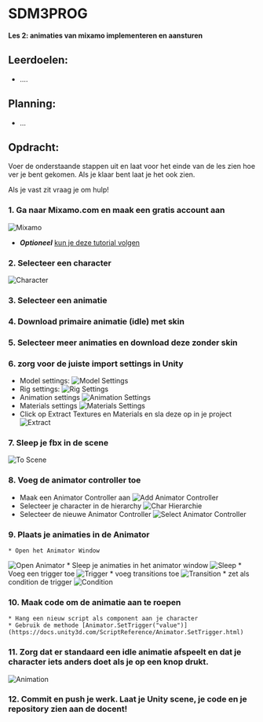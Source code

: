 # SDM3PROG
**Les 2: animaties van mixamo implementeren en aansturen**

## Leerdoelen:
* ....
 
## Planning:
* ...

## Opdracht:
Voer de onderstaande stappen uit en laat voor het einde van de les zien hoe ver je bent gekomen.
Als je klaar bent laat je het ook zien.

Als je vast zit vraag je om hulp!


### 1. Ga naar Mixamo.com en maak een gratis account aan

![Mixamo](../tutorial_gfx/mixamo.png)

* ***Optioneel*** [kun je deze tutorial volgen](https://youtu.be/8Pk7FI629O8)

### 2. Selecteer een character

![Character](../tutorial_gfx/character.png)

### 3. Selecteer een animatie

### 4. Download primaire animatie (idle) met skin

### 5. Selecteer meer animaties en download deze zonder skin

### 6. zorg voor de juiste import settings in Unity
   * Model settings:
![Model Settings](../tutorial_gfx/model_settings.png)
   * Rig settings:
![Rig Settings](../tutorial_gfx/rig_settings.png)
   * Animation settings
![Animation Settings](../tutorial_gfx/animation_settings.png)
   * Materials settings
![Materials Settings](../tutorial_gfx/materials_settings.png)
   * Click op Extract Textures en Materials en sla deze op in je project
![Extract](../tutorial_gfx/extract.png)
### 7. Sleep je fbx in de scene
![To Scene](../tutorial_gfx/toScene.png)

### 8. Voeg de animator controller toe
  
   * Maak een Animator Controller aan 
![Add Animator Controller](../tutorial_gfx/addAnimatorController.png)
   * Selecteer je character in de hierarchy
![Char Hierarchie](../tutorial_gfx/charHierarchie.png)
   * Selecteer de nieuwe Animator Controller
![Select Animator Controller](../tutorial_gfx/selectAnimatorController.png)
   
### 9. Plaats je animaties in de Animator

    * Open het Animator Window
![Open Animator](../tutorial_gfx/openAnimator.png)
    * Sleep je animaties in het animator window
![Sleep](../tutorial_gfx/sleep.png)
    * Voeg een trigger toe
![Trigger](../tutorial_gfx/trigger.png)
    * voeg transitions toe 
![Transition](../tutorial_gfx/transition.png)
    * zet als condition de trigger
![Condition](../tutorial_gfx/condition.png)

### 10. Maak code om de animatie aan te roepen
    * Hang een nieuw script als component aan je character
    * Gebruik de methode [Animator.SetTrigger("value")](https://docs.unity3d.com/ScriptReference/Animator.SetTrigger.html)


### 11. Zorg dat er standaard een idle animatie afspeelt en dat je character iets anders doet als je op een knop drukt.
![Animation](../tutorial_gfx/Animation.gif)     

### 12. Commit en push je werk. Laat je Unity scene, je code en je repository zien aan de docent!
